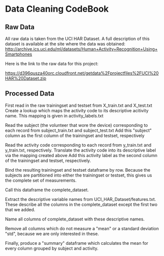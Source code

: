 # Data Cleaning CodeBook

## Raw Data
All raw data is taken from the UCI HAR Dataset. 
A full description of this dataset is available at the site where the data was obtained:
http://archive.ics.uci.edu/ml/datasets/Human+Activity+Recognition+Using+Smartphones

Here is the link to the raw data for this project:

https://d396qusza40orc.cloudfront.net/getdata%2Fprojectfiles%2FUCI%20HAR%20Dataset.zip

## Processed Data
First read in the raw trainingset and testset from X_train.txt and X_test.txt
Create a lookup which maps the activity code to its descriptive acitivity name. This mapping is given in activity_labels.txt

Read the subject (the volunteer that wore the device) corresponding to each record from subject_train.txt and subject_test.txt
Add this "subject" column as the first column of the trainingset and testset, respectively

Read the activity code corresponding to each record from y_train.txt and y_train.txt, respectively.
Translate the activity code into its descriptive label via the mapping created above
Add this activity label as the second column of the trainingset and testset, respectively.

Bind the resulting trainingset and testset dataframe by row. Because the subjects are partitioned into either the trainingset or testset, this gives us the complete set of measurements.

Call this dataframe the complete_dataset.

Extract the descriptive variable names from UCI_HAR_Dataset/features.txt. These describe all the columns in the complete_dataset except the first two that we added.

Name all columns of complete_dataset with these descriptive names.

Remove all columns which do not measure a "mean" or a standard deviation "std", because we are only interested in these.

Finally, produce a "summary" dataframe which calculates the mean for every column grouped by subject and activity.